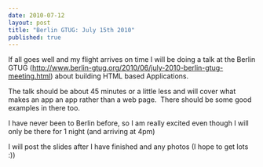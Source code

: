 ```yaml
---
date: 2010-07-12
layout: post
title: "Berlin GTUG: July 15th 2010"
published: true
---
```

If all goes well and my flight arrives on time I will be doing a talk at the Berlin GTUG (<a href="http://www.berlin-gtug.org/2010/06/july-2010-berlin-gtug-meeting.html">http://www.berlin-gtug.org/2010/06/july-2010-berlin-gtug-meeting.html</a>) about building HTML based Applications.<p /><div>The talk should be about 45 minutes or a little less and will cover what makes an app an app rather than a web page.  There should be some good examples in there too.<br /><p /><div>I have never been to Berlin before, so I am really excited even though I will only be there for 1 night (and arriving at 4pm)</div> <p /><div>I will post the slides after I have finished and any photos (I hope to get lots :))</div></div>

